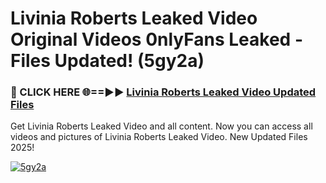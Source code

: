 # Livinia Roberts Leaked Video Original Videos 0nlyFans Leaked - Files Updated! (5gy2a)

<h3>🔴 CLICK HERE 🌐==►► <a href="https://tinyurl.com/ms9xzufz" rel="nofollow">Livinia Roberts Leaked Video Updated Files</a></h3>

Get Livinia Roberts Leaked Video and all content. Now you can access all videos and pictures of Livinia Roberts Leaked Video. New Updated Files 2025!

[![5gy2a](https://i.imgur.com/ppqm5kG.gif)](https://tinyurl.com/ms9xzufz)

